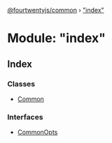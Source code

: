 [@fourtwentyjs/common](../README.md) › ["index"](_index_.md)

# Module: "index"

## Index

### Classes

* [Common](../classes/_index_.common.md)

### Interfaces

* [CommonOpts](../interfaces/_index_.commonopts.md)
